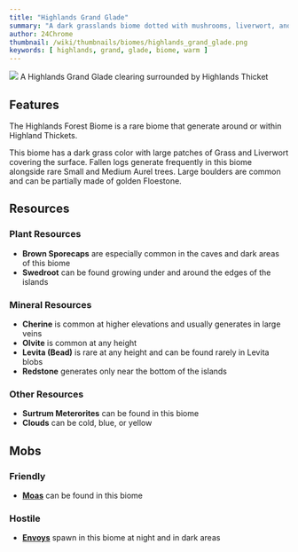 ```yaml
---
title: "Highlands Grand Glade"
summary: "A dark grasslands biome dotted with mushrooms, liverwort, and fallen tree trunks "
author: 24Chrome
thumbnail: /wiki/thumbnails/biomes/highlands_grand_glade.png
keywords: [ highlands, grand, glade, biome, warm ]
---
```


<img src="/wiki/biomes/highlands_grand_glade.png">
A Highlands Grand Glade clearing surrounded by Highlands Thicket

## Features
The Highlands Forest Biome is a rare biome that generate around or within Highland Thickets. 

This biome has a dark grass color with large patches of Grass and Liverwort covering the surface.
Fallen logs generate frequently in this biome alongside rare Small and Medium Aurel trees. Large boulders are common and can be partially made of golden Floestone.


## Resources

### Plant Resources
* **Brown Sporecaps** are especially common in the caves and dark areas of this biome
* **Swedroot** can be found growing under and around the edges of the islands

### Mineral Resources
* **Cherine** is common at higher elevations and usually generates in large veins
* **Olvite** is common at any height
* **Levita (Bead)** is rare at any height and can be found rarely in Levita blobs
* **Redstone** generates only near the bottom of the islands

### Other Resources
* **Surtrum Meterorites** can be found in this biome
* **Clouds** can be cold, blue, or yellow

## Mobs

### Friendly
* **[Moas](/wiki/paradise-lost/mobs/moa/)** can be found in this biome


### Hostile
* **[Envoys](/wiki/paradise-lost/mobs/envoy/)** spawn in this biome at night and in dark areas

